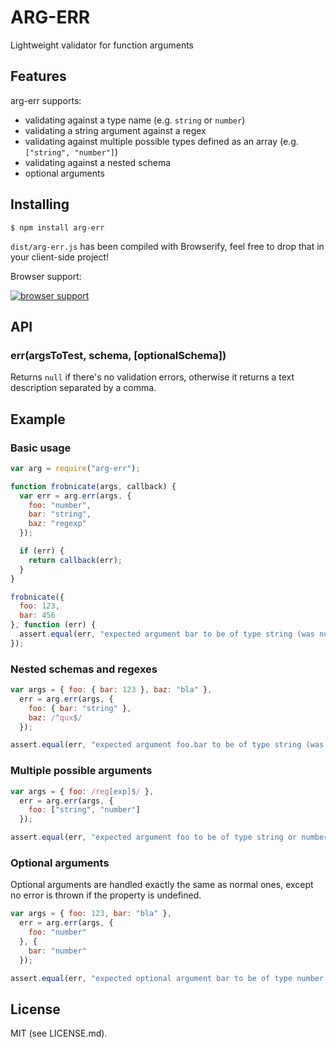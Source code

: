 ARG-ERR
======

Lightweight validator for function arguments

Features
----

arg-err supports:

- validating against a type name (e.g. `string` or `number`)
- validating a string argument against a regex
- validating against multiple possible types defined as an array (e.g. `["string", "number"]`)
- validating against a nested schema
- optional arguments

Installing
----

```
$ npm install arg-err
```

`dist/arg-err.js` has been compiled with Browserify, feel free to drop that in your client-side project!

Browser support:

[![browser support](https://ci.testling.com/andrey-p/arg-err.png)
](https://ci.testling.com/andrey-p/arg-err)

API
----

### err(argsToTest, schema, [optionalSchema])

Returns `null` if there's no validation errors, otherwise it returns a text description separated by a comma.

Example
----

### Basic usage

```javascript
var arg = require("arg-err");

function frobnicate(args, callback) {
  var err = arg.err(args, {
    foo: "number",
    bar: "string",
    baz: "regexp"
  });

  if (err) {
    return callback(err);
  }
}

frobnicate({
  foo: 123,
  bar: 456
}, function (err) {
  assert.equal(err, "expected argument bar to be of type string (was number), expected argument baz to be of type regexp");
});
```

### Nested schemas and regexes

```javascript
var args = { foo: { bar: 123 }, baz: "bla" },
  err = arg.err(args, {
    foo: { bar: "string" },
    baz: /^qux$/
  });

assert.equal(err, "expected argument foo.bar to be of type string (was number), expected argument baz to match /^qux$/ (was \"bla\")");
```

### Multiple possible arguments

```javascript
var args = { foo: /reg[exp]$/ },
  err = arg.err(args, {
    foo: ["string", "number"]
  });

assert.equal(err, "expected argument foo to be of type string or number (was regexp)");
```

### Optional arguments

Optional arguments are handled exactly the same as normal ones, except no error is thrown if the property is undefined.

```javascript
var args = { foo: 123, bar: "bla" },
  err = arg.err(args, {
    foo: "number"
  }, {
    bar: "number"
  });

assert.equal(err, "expected optional argument bar to be of type number (was string)");
```

License
----

MIT (see LICENSE.md).

